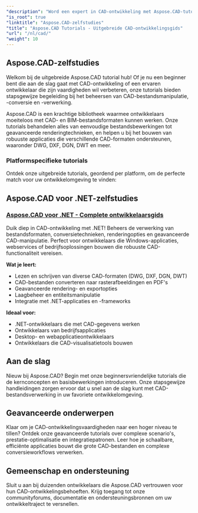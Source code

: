 ```yaml
---
"description": "Word een expert in CAD-ontwikkeling met Aspose.CAD-tutorials. Leer CAD-bestanden maken, converteren en bewerken op verschillende platforms en in verschillende formaten met uitgebreide handleidingen en voorbeelden."
"is_root": true
"linktitle": "Aspose.CAD-zelfstudies"
"title": "Aspose.CAD Tutorials - Uitgebreide CAD-ontwikkelingsgids"
"url": "/nl/cad/"
"weight": 10
---
```


## Aspose.CAD-zelfstudies

Welkom bij de uitgebreide Aspose.CAD tutorial hub! Of je nu een beginner bent die aan de slag gaat met CAD-ontwikkeling of een ervaren ontwikkelaar die zijn vaardigheden wil verbeteren, onze tutorials bieden stapsgewijze begeleiding bij het beheersen van CAD-bestandsmanipulatie, -conversie en -verwerking.

Aspose.CAD is een krachtige bibliotheek waarmee ontwikkelaars moeiteloos met CAD- en BIM-bestandsformaten kunnen werken. Onze tutorials behandelen alles van eenvoudige bestandsbewerkingen tot geavanceerde renderingtechnieken, en helpen u bij het bouwen van robuuste applicaties die verschillende CAD-formaten ondersteunen, waaronder DWG, DXF, DGN, DWT en meer.

### Platformspecifieke tutorials

Ontdek onze uitgebreide tutorials, geordend per platform, om de perfecte match voor uw ontwikkelomgeving te vinden:

## Aspose.CAD voor .NET-zelfstudies
### [Aspose.CAD voor .NET - Complete ontwikkelaarsgids](./net/)
Duik diep in CAD-ontwikkeling met .NET! Beheers de verwerking van bestandsformaten, conversietechnieken, renderingopties en geavanceerde CAD-manipulatie. Perfect voor ontwikkelaars die Windows-applicaties, webservices of bedrijfsoplossingen bouwen die robuuste CAD-functionaliteit vereisen.

**Wat je leert:**
- Lezen en schrijven van diverse CAD-formaten (DWG, DXF, DGN, DWT)
- CAD-bestanden converteren naar rasterafbeeldingen en PDF's  
- Geavanceerde rendering- en exportopties
- Laagbeheer en entiteitsmanipulatie
- Integratie met .NET-applicaties en -frameworks

**Ideaal voor:**
- .NET-ontwikkelaars die met CAD-gegevens werken
- Ontwikkelaars van bedrijfsapplicaties
- Desktop- en webapplicatieontwikkelaars
- Ontwikkelaars die CAD-visualisatietools bouwen


## Aan de slag

Nieuw bij Aspose.CAD? Begin met onze beginnersvriendelijke tutorials die de kernconcepten en basisbewerkingen introduceren. Onze stapsgewijze handleidingen zorgen ervoor dat u snel aan de slag kunt met CAD-bestandsverwerking in uw favoriete ontwikkelomgeving.

## Geavanceerde onderwerpen

Klaar om je CAD-ontwikkelingsvaardigheden naar een hoger niveau te tillen? Ontdek onze geavanceerde tutorials over complexe scenario's, prestatie-optimalisatie en integratiepatronen. Leer hoe je schaalbare, efficiënte applicaties bouwt die grote CAD-bestanden en complexe conversieworkflows verwerken.

## Gemeenschap en ondersteuning

Sluit u aan bij duizenden ontwikkelaars die Aspose.CAD vertrouwen voor hun CAD-ontwikkelingsbehoeften. Krijg toegang tot onze communityforums, documentatie en ondersteuningsbronnen om uw ontwikkeltraject te versnellen.